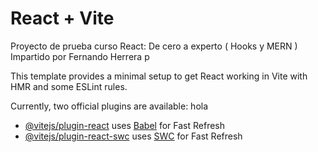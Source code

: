 # React + Vite

Proyecto de prueba curso 
React: De cero a experto ( Hooks y MERN )
Impartido por Fernando Herrera p

This template provides a minimal setup to get React working in Vite with HMR and some ESLint rules.

Currently, two official plugins are available: hola

- [@vitejs/plugin-react](https://github.com/vitejs/vite-plugin-react/blob/main/packages/plugin-react/README.md) uses [Babel](https://babeljs.io/) for Fast Refresh
- [@vitejs/plugin-react-swc](https://github.com/vitejs/vite-plugin-react-swc) uses [SWC](https://swc.rs/) for Fast Refresh
